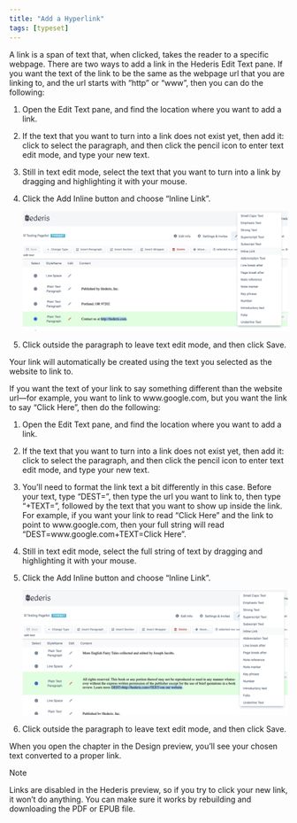 ```yaml
---
title: "Add a Hyperlink"
tags: [typeset]
---
```

 
<html><body><section data-type="chapter" class="hsecchapter" data-hederis-type="hsecchapter" id="add-a-link" data-pi-attrs="id: add-a-link; data-tags: typeset;" role="doc-chapter" data-tags="typeset" data-author-name=" " data-book-title=" " title="Add a Hyperlink"><p class="hblkp" data-hederis-type="hblkp" id="pUqhExJbK">A link is a span of text that, when clicked, takes the reader to a specific webpage. There are two ways to add a link in the Hederis Edit Text pane. If you want the text of the link to be the same as the webpage url that you are linking to, and the url starts with &#8220;http&#8221; or &#8220;www&#8221;, then you can do the following:</p><ol class="hwprnumlist" data-hederis-type="hwprnumlist" id="pvB5s4FeO"><li class="hblkoli" data-hederis-type="hblkoli" id="libOZ9Xkuk"><p class="hblkoli" data-hederis-type="hblklip" id="pG2hUI28u">Open the Edit Text pane, and find the location where you want to add a link.</p></li><li class="hblkoli" data-hederis-type="hblkoli" id="liHiQYjM2c"><p class="hblkoli" data-hederis-type="hblklip" id="pyPpPcLqJ">If the text that you want to turn into a link does not exist yet, then add it: click to select the paragraph, and then click the pencil icon to enter text edit mode, and type your new text.</p></li><li class="hblkoli" data-hederis-type="hblkoli" id="liqt66yIZf"><p class="hblkoli" data-hederis-type="hblklip" id="pWvflWyxr">Still in text edit mode, select the text that you want to turn into a link by dragging and highlighting it with your mouse. </p></li><li class="hblkoli" data-hederis-type="hblkoli" id="liLCxwHKF7"><p class="hblkoli" data-hederis-type="hblklip" id="pUvzrdrFV">Click the Add Inline button and choose &#8220;Inline Link&#8221;.</p><img data-hederis-type="hblkimg" class="hblkimg" id="pch5P32Gc" src="/images/insertlink1.png" data-img-src="/images/insertlink1.png"/></li><li class="hblkoli" data-hederis-type="hblkoli" id="li2cozhbD3"><p class="hblkoli" data-hederis-type="hblklip" id="pSUcCdeAJ">Click outside the paragraph to leave text edit mode, and then click Save.</p></li></ol><p class="hblkp" data-hederis-type="hblkp" id="pHYeFyKBU">Your link will automatically be created using the text you selected as the website to link to.</p><p class="hblkp" data-hederis-type="hblkp" id="p90gMTJk8">If you want the text of your link to say something different than the website url&#8212;for example, you want to link to www.google.com, but you want the link to say &#8220;Click Here&#8221;, then do the following:</p><ol class="hwprnumlist" data-hederis-type="hwprnumlist" id="prkzlHEKR"><li class="hblkoli" data-hederis-type="hblkoli" id="li4myMaZ2z"><p class="hblkoli" data-hederis-type="hblklip" id="pvmNXNFlv">Open the Edit Text pane, and find the location where you want to add a link.</p></li><li class="hblkoli" data-hederis-type="hblkoli" id="li8ENXetWg"><p class="hblkoli" data-hederis-type="hblklip" id="pOCDU7uNF">If the text that you want to turn into a link does not exist yet, then add it: click to select the paragraph, and then click the pencil icon to enter text edit mode, and type your new text.</p></li><li class="hblkoli" data-hederis-type="hblkoli" id="liJxqRIdzk"><p class="hblkoli" data-hederis-type="hblklip" id="pwaSzSDN1">You&#8217;ll need to format the link text a bit differently in this case. Before your text, type &#8220;DEST=&#8221;, then type the url you want to link to, then type &#8220;+TEXT=&#8221;, followed by the text that you want to show up inside the link. For example, if you want your link to read &#8220;Click Here&#8221; and the link to point to www.google.com, then your full string will read &#8220;DEST=www.google.com+TEXT=Click Here&#8221;.</p></li><li class="hblkoli" data-hederis-type="hblkoli" id="liGQcWIsL7"><p class="hblkoli" data-hederis-type="hblklip" id="pz13hr5Ym">Still in text edit mode, select the full string of text by dragging and highlighting it with your mouse. </p></li><li class="hblkoli" data-hederis-type="hblkoli" id="li6QhH0Yi5"><p class="hblkoli" data-hederis-type="hblklip" id="pqFVZXN8n">Click the Add Inline button and choose &#8220;Inline Link&#8221;.</p><img data-hederis-type="hblkimg" class="hblkimg" id="pFVJQr8Zv" src="/images/insertlink2.png" data-img-src="/images/insertlink2.png"/></li><li class="hblkoli" data-hederis-type="hblkoli" id="li4IC8ZW6K"><p class="hblkoli" data-hederis-type="hblklip" id="p8cL8WgNQ">Click outside the paragraph to leave text edit mode, and then click Save.</p></li></ol><p class="hblkp" data-hederis-type="hblkp" id="ptV1cY7ev">When you open the chapter in the Design preview, you&#8217;ll see your chosen text converted to a proper link. </p><aside class="hwprbox box" data-hederis-type="hwprbox" id="pWI8I98AW" data-type="sidebar"><p class="hblktype" data-hederis-type="hblktype" id="pBVdXfByk">Note</p><p class="hblkp" data-hederis-type="hblkp" id="pR92luGQk">Links are disabled in the Hederis preview, so if you try to click your new link, it won&#8217;t do anything. You can make sure it works by rebuilding and downloading the PDF or EPUB file.</p></aside></section></body></html>
